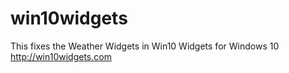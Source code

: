 # win10widgets
This fixes the Weather Widgets in Win10 Widgets for Windows 10 http://win10widgets.com
